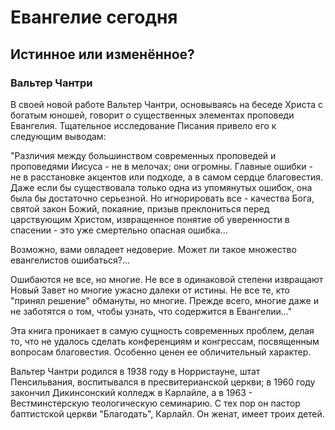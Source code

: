 # Евангелие сегодня
## Истинное или изменённое?
### Вальтер Чантри

В своей новой работе Вальтер Чантри, основываясь на беседе Христа с богатым юношей, говорит о существенных элементах проповеди Евангелия. Тщательное исследование Писания привело его к следующим выводам:

"Различия между большинством современных проповедей и проповедями Иисуса - не в мелочах; они огромны. Главные ошибки - не в расстановке акцентов или подходе, а в самом сердце благовестия. Даже если бы существовала только одна из упомянутых ошибок, она была бы достаточно серьезной. Но игнорировать все - качества Бога, святой закон Божий, покаяние, призыв преклониться перед царствующим Христом, извращенное понятие об уверенности в спасении - это уже смертельно опасная ошибка...

Возможно, вами овладеет недоверие. Может ли такое множество евангелистов ошибаться?...

Ошибаются не все, но многие. Не все в одинаковой степени извращают Новый Завет но многие ужасно далеки от истины. Не все те, кто "принял решение" обмануты, но многие. Прежде всего, многие даже и не заботятся о том, чтобы узнать, что содержится в Евангелии..."

Эта книга проникает в самую сущность современных проблем, делая то, что не удалось сделать конференциям и конгрессам, посвященным вопросам благовестия. Особенно ценен ее обличительный характер.

Вальтер Чантри родился в 1938 году в Норристауне, штат Пенсильвания, воспитывался в пресвитерианской церкви; в 1960 году закончил Дикинсонский колледж в Карлайле, а в 1963 - Вестминстерскую теологическую семинарию. С тех пор он пастор баптистской церкви "Благодать", Карлайл. Он женат, имеет троих детей.
